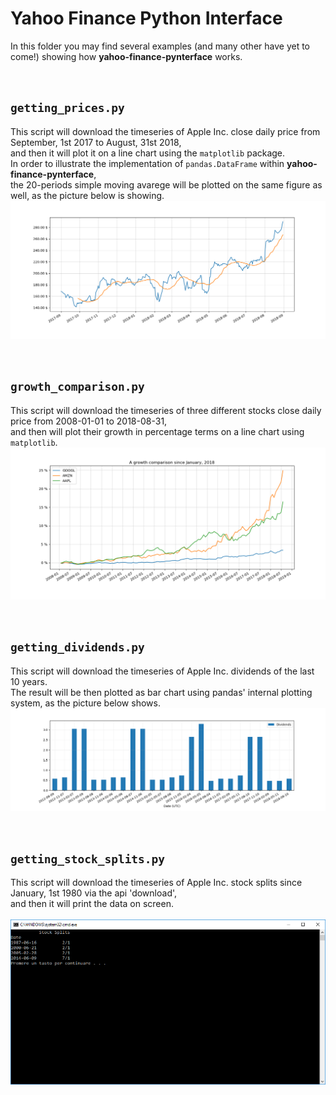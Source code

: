 # Yahoo Finance Python Interface


In this folder you may find several examples (and many other have yet to come!) showing how **yahoo-finance-pynterface** works.


<br />


## `getting_prices.py`
This script will download the timeseries of Apple Inc. close daily price from September, 1st 2017 to August, 31st 2018,<br />
and then it will plot it on a line chart using the `matplotlib` package.<br />
In order to illustrate the implementation of `pandas.DataFrame` within **yahoo-finance-pynterface**,<br />
the 20-periods simple moving avarege will be plotted on the same figure as well, as the picture below is showing.
![result](resources/getting_prices.png)


<br />


## `growth_comparison.py`
This script will download the timeseries of three different stocks close daily price from 2008-01-01 to 2018-08-31,<br />
and then will plot their growth in percentage terms on a line chart using `matplotlib`.
![result](resources/growth_comparison.png)


<br />


## `getting_dividends.py`
This script will download the timeseries of Apple Inc. dividends of the last 10 years.<br />
The result will be then plotted as bar chart using pandas' internal plotting system, as the picture below shows.
![result](resources/getting_dividends.png)


<br />


## `getting_stock_splits.py`
This script will download the timeseries of Apple Inc. stock splits since January, 1st 1980 via the api 'download',<br />
and then it will print the data on screen.<br />
<br />
![result](resources/getting_splits.png)
